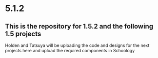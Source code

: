 # 5.1.2
## This is the repository for 1.5.2 and the following 1.5 projects
Holden and Tatsuya will be uploading the code and designs for the next projects here and upload the required components in Schoology 
